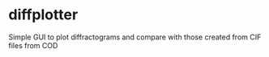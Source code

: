 # diffplotter
Simple GUI to plot diffractograms and compare with those created from CIF files from COD
